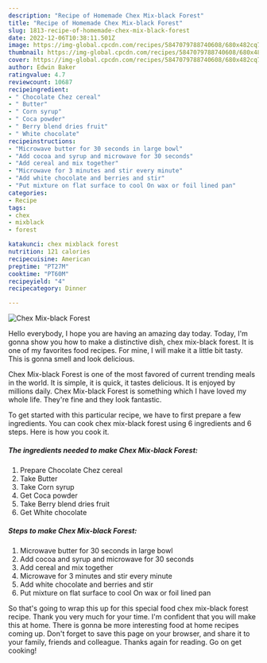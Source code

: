 ```yaml
---
description: "Recipe of Homemade Chex Mix-black Forest"
title: "Recipe of Homemade Chex Mix-black Forest"
slug: 1813-recipe-of-homemade-chex-mix-black-forest
date: 2022-12-06T10:38:11.501Z
image: https://img-global.cpcdn.com/recipes/5847079788740608/680x482cq70/chex-mix-black-forest-recipe-main-photo.jpg
thumbnail: https://img-global.cpcdn.com/recipes/5847079788740608/680x482cq70/chex-mix-black-forest-recipe-main-photo.jpg
cover: https://img-global.cpcdn.com/recipes/5847079788740608/680x482cq70/chex-mix-black-forest-recipe-main-photo.jpg
author: Edwin Baker
ratingvalue: 4.7
reviewcount: 10687
recipeingredient:
- " Chocolate Chez cereal"
- " Butter"
- " Corn syrup"
- " Coca powder"
- " Berry blend dries fruit"
- " White chocolate"
recipeinstructions:
- "Microwave butter for 30 seconds in large bowl"
- "Add cocoa and syrup and microwave for 30 seconds"
- "Add cereal and mix together"
- "Microwave for 3 minutes and stir every minute"
- "Add white chocolate and berries and stir"
- "Put mixture on flat surface to cool On wax or foil lined pan"
categories:
- Recipe
tags:
- chex
- mixblack
- forest

katakunci: chex mixblack forest 
nutrition: 121 calories
recipecuisine: American
preptime: "PT27M"
cooktime: "PT60M"
recipeyield: "4"
recipecategory: Dinner

---
```



![Chex Mix-black Forest](https://img-global.cpcdn.com/recipes/5847079788740608/680x482cq70/chex-mix-black-forest-recipe-main-photo.jpg)

Hello everybody, I hope you are having an amazing day today. Today, I'm gonna show you how to make a distinctive dish, chex mix-black forest. It is one of my favorites food recipes. For mine, I will make it a little bit tasty. This is gonna smell and look delicious.



Chex Mix-black Forest is one of the most favored of current trending meals in the world. It is simple, it is quick, it tastes delicious. It is enjoyed by millions daily. Chex Mix-black Forest is something which I have loved my whole life. They're fine and they look fantastic.


To get started with this particular recipe, we have to first prepare a few ingredients. You can cook chex mix-black forest using 6 ingredients and 6 steps. Here is how you cook it.

<!--inarticleads1-->

##### The ingredients needed to make Chex Mix-black Forest:

1. Prepare  Chocolate Chez cereal
1. Take  Butter
1. Take  Corn syrup
1. Get  Coca powder
1. Take  Berry blend dries fruit
1. Get  White chocolate




<!--inarticleads2-->

##### Steps to make Chex Mix-black Forest:

1. Microwave butter for 30 seconds in large bowl
1. Add cocoa and syrup and microwave for 30 seconds
1. Add cereal and mix together
1. Microwave for 3 minutes and stir every minute
1. Add white chocolate and berries and stir
1. Put mixture on flat surface to cool On wax or foil lined pan




So that's going to wrap this up for this special food chex mix-black forest recipe. Thank you very much for your time. I'm confident that you will make this at home. There is gonna be more interesting food at home recipes coming up. Don't forget to save this page on your browser, and share it to your family, friends and colleague. Thanks again for reading. Go on get cooking!
